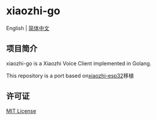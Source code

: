 # xiaozhi-go


English | [简体中文](README.md)

## 项目简介

xiaozhi-go is a Xiaozhi Voice Client implemented in Golang.

This repository is a port based on[xiaozhi-esp32](https://github.com/78/xiaozhi-esp32)移植

## 许可证

[MIT License](LICENSE)